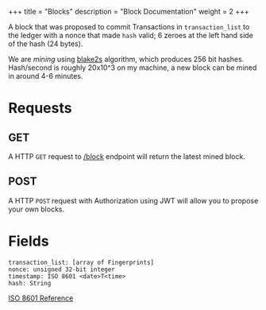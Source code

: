 +++
title = "Blocks"
description = "Block Documentation"
weight = 2
+++

A block that was proposed to commit Transactions in `transaction_list` to the
ledger with a nonce that made `hash` valid; 6 zeroes at the left hand side of the
hash (24 bytes).

We are _mining_ using [blake2s](https://www.blake2.net/) algorithm, which produces 256 bit hashes. Hash/second is roughly 20x10^3 on my machine, a new block can be mined in around 4-6 minutes.

# Requests

## GET
A HTTP `GET` request to [/block](/block) endpoint will return the latest mined block.

## POST

A HTTP `POST` request with Authorization using JWT will allow you to propose your own blocks.

# Fields
```
transaction_list: [array of Fingerprints]
nonce: unsigned 32-bit integer
timestamp: ISO 8601 <date>T<time>
hash: String
```

[ISO 8601 Reference](https://en.wikipedia.org/wiki/ISO_8601#Combined_date_and_time_representations)
